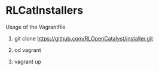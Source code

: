 # RLCatInstallers

Usage of the Vagrantfile

1. git clone https://github.com/RLOpenCatalyst/installer.git

2. cd vagrant

3. vagrant up

